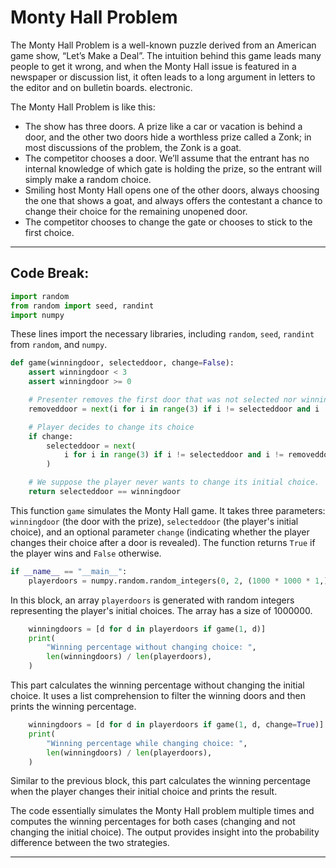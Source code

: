 # Monty Hall Problem

The Monty Hall Problem is a well-known puzzle derived from an American game show, “Let’s Make a Deal”.
The intuition behind this game leads many people to get it wrong, and when the Monty Hall issue is featured in a newspaper or discussion list, it often leads to a long argument in letters to the editor and on bulletin boards. electronic.

The Monty Hall Problem is like this:

- The show has three doors. A prize like a car or vacation is behind a door, and the other two doors hide a worthless prize called a Zonk; in most discussions of the problem, the Zonk is a goat.
- The competitor chooses a door. We’ll assume that the entrant has no internal knowledge of which gate is holding the prize, so the entrant will simply make a random choice.
- Smiling host Monty Hall opens one of the other doors, always choosing the one that shows a goat, and always offers the contestant a chance to change their choice for the remaining unopened door.
- The competitor chooses to change the gate or chooses to stick to the first choice.

-----

## Code Break:

```python
import random
from random import seed, randint
import numpy
```
These lines import the necessary libraries, including `random`, `seed`, `randint` from `random`, and `numpy`.

```python
def game(winningdoor, selecteddoor, change=False):
    assert winningdoor < 3
    assert winningdoor >= 0

    # Presenter removes the first door that was not selected nor winning
    removeddoor = next(i for i in range(3) if i != selecteddoor and i != winningdoor)

    # Player decides to change its choice
    if change:
        selecteddoor = next(
            i for i in range(3) if i != selecteddoor and i != removeddoor
        )

    # We suppose the player never wants to change its initial choice.
    return selecteddoor == winningdoor
```
This function `game` simulates the Monty Hall game. It takes three parameters: `winningdoor` (the door with the prize), `selecteddoor` (the player's initial choice), and an optional parameter `change` (indicating whether the player changes their choice after a door is revealed). The function returns `True` if the player wins and `False` otherwise.

```python
if __name__ == "__main__":
    playerdoors = numpy.random.random_integers(0, 2, (1000 * 1000 * 1,))
```
In this block, an array `playerdoors` is generated with random integers representing the player's initial choices. The array has a size of 1000000.

```python
    winningdoors = [d for d in playerdoors if game(1, d)]
    print(
        "Winning percentage without changing choice: ",
        len(winningdoors) / len(playerdoors),
    )
```
This part calculates the winning percentage without changing the initial choice. It uses a list comprehension to filter the winning doors and then prints the winning percentage.

```python
    winningdoors = [d for d in playerdoors if game(1, d, change=True)]
    print(
        "Winning percentage while changing choice: ",
        len(winningdoors) / len(playerdoors),
    )
```
Similar to the previous block, this part calculates the winning percentage when the player changes their initial choice and prints the result.

The code essentially simulates the Monty Hall problem multiple times and computes the winning percentages for both cases (changing and not changing the initial choice). The output provides insight into the probability difference between the two strategies.

-----